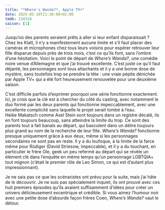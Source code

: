 ```yaml
---
title: "*Where's Wanda?*, Apple TV+"
date: 2025-05-10T21:36:00+02:00
tmdb: 234310 
saison: [1]
---
```


Jusqu’où des parents seraient prêts à aller si leur enfant disparaissait ? Chez les Klatt, il n’y a manifestement aucune limite et s’il faut placer des caméras et microphones chez tous leurs voisins pour espérer retrouver leur fille disparue depuis près de trois mois, c’est ce qu’ils font, sans l’ombre d’une hésitation. Voici le point de départ de *Where’s Wanda?*, une comédie noire venue d’Allemagne et que j’ai trouvé excellente. C’est juste ce qu’il faut déjanté, les personnages sont tous attachants et il y a une bonne dose de mystère, sans toutefois trop se prendre la tête : une vraie pépite dénichée par Apple TV+ qui a été fort heureusement renouvelée pour une deuxième saison. 

C’est difficile parfois d’exprimer pourquoi une série fonctionne exactement. Ici, je crois que la clé est à chercher du côté du casting, avec notamment le duo formé par les deux parents qui fonctionne impeccablement, avec une excellente complicité sans laquelle le projet serait tombé à l’eau. Heike Makatsch comme Axel Stein sont toujours dans un registre décalé, ils en font toujours beaucoup, sans atteindre la limite du trop. Ce sont des parents tout à fait banals au départ, qui basculent dans un délire toujours plus grand au nom de la recherche de leur fille. *Where’s Wanda?* fonctionne presque uniquement grâce à eux deux, même si les personnages secondaires ne sont pas en reste. Il y a du loufoque, à la limite de la farce même pour Rüdiger (Devid Striesow, impeccable), et il y a du touchant, en particulier le frère Ole, geek un peu refermé au départ qui se révèle un élément clé dans l’enquête en même temps qu’un personnage LGBTQIA+ tout mignon (c’était le premier rôle de Leo Simon, ce qui est d’autant plus impressionnant). 

Je ne sais pas ce que les scénaristes ont prévu pour la suite, mais j’ai hâte de le découvrir. Je ne suis pas spécialement inquiet, ils ont prouvé avec ces huit premiers épisodes qu’ils avaient suffisamment d’idées pour créer un univers délicieusement excentrique et crédible. Si vous aimez l’humour noir avec une petite dose d’absurde façon frères Coen, *Where’s Wanda?* vaut le détour.